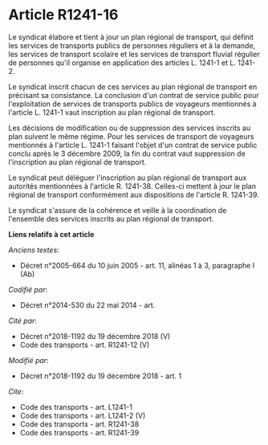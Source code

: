 # Article R1241-16

Le syndicat élabore et tient à jour un plan régional de transport, qui définit les services de transports publics de
personnes réguliers et à la demande, les services de transport scolaire et les services de transport fluvial régulier de
personnes qu'il organise en application des articles L. 1241-1 et L. 1241-2. 

Le syndicat inscrit chacun de ces services au plan régional de transport en précisant sa consistance. La conclusion d'un
contrat de service public pour l'exploitation de services de transports publics de voyageurs mentionnés à l'article L. 1241-1
vaut inscription au plan régional de transport. 

Les décisions de modification ou de suppression des services inscrits au plan suivent le même régime. Pour les services de
transport de voyageurs mentionnés à l'article L. 1241-1 faisant l'objet d'un contrat de service public conclu après le 3
décembre 2009, la fin du contrat vaut suppression de l'inscription au plan régional de transport. 

Le syndicat peut déléguer l'inscription au plan régional de transport aux autorités mentionnées à l'article R. 1241-38.
Celles-ci mettent à jour le plan régional de transport conformément aux dispositions de l'article R. 1241-39. 

Le syndicat s'assure de la cohérence et veille à la coordination de l'ensemble des services inscrits au plan régional de
transport.

**Liens relatifs à cet article**

_Anciens textes_:

  - Décret n°2005-664 du 10 juin 2005 - art. 11, alinéas 1 à 3, paragraphe I (Ab)

_Codifié par_:

  - Décret n°2014-530 du 22 mai 2014 - art.

_Cité par_:

  - Décret n°2018-1192 du 19 décembre 2018 (V)
  - Code des transports - art. R1241-12 (V)

_Modifié par_:

  - Décret n°2018-1192 du 19 décembre 2018 - art. 1

_Cite_:

  - Code des transports - art. L1241-1
  - Code des transports - art. L1241-2 (V)
  - Code des transports - art. R1241-38
  - Code des transports - art. R1241-39
